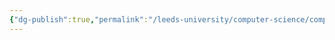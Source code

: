 ```yaml
---
{"dg-publish":true,"permalink":"/leeds-university/computer-science/compulsory-modules/professional-computing/week-3-2-software-development-process/8-kill/"}
---
```


